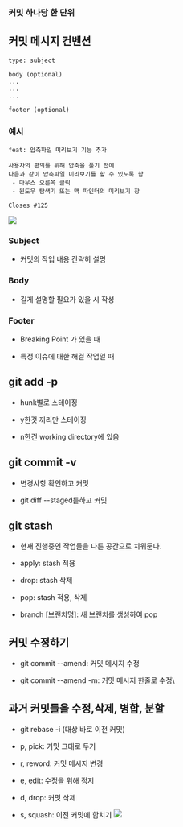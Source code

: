 ### 커밋 하나당 한 단위

## 커밋 메시지 컨벤션
```
type: subject

body (optional)
...
...
...

footer (optional)
```
### 예시
```
feat: 압축파일 미리보기 기능 추가

사용자의 편의를 위해 압축을 풀기 전에
다음과 같이 압축파일 미리보기를 할 수 있도록 함
 - 마우스 오른쪽 클릭
 - 윈도우 탐색기 또는 맥 파인더의 미리보기 창

Closes #125
```

![](https://velog.velcdn.com/images/leeseonseonje/post/9ac40647-d425-4be2-aa8f-c18e8ca543c3/image.png)

### Subject

- 커밋의 작업 내용 간략히 설명
### Body
- 길게 설명할 필요가 있을 시 작성


### Footer
- Breaking Point 가 있을 때

- 특정 이슈에 대한 해결 작업일 때

## git add -p
- hunk별로 스테이징

- y한것 끼리만 스테이징

- n한건 working directory에 있음

## git commit -v

- 변경사항 확인하고 커밋

- git diff --staged를하고 커밋


## git stash
- 현재 진행중인 작업들을 다른 공간으로 치워둔다.

- apply: stash 적용

- drop: stash 삭제

- pop: stash 적용, 삭제

- branch [브랜치명]: 새 브랜치를 생성하여 pop

## 커밋 수정하기

- git commit --amend: 커밋 메시지 수정

- git commit --amend -m: 커밋 메시지 한줄로 수정\

## 과거 커밋들을 수정,삭제, 병합, 분할

- git rebase -i (대상 바로 이전 커밋)

- p, pick: 커밋 그대로 두기

- r, reword: 커밋 메시지 변경

- e, edit: 수정을 위해 정지

- d, drop: 커밋 삭제

- s, squash: 이전 커밋에 합치기
  ![](https://velog.velcdn.com/images/leeseonseonje/post/adafbd14-011b-4c4f-9c0b-97b220de730c/image.png)